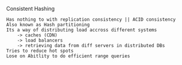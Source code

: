 Consistent Hashing

    Has nothing to with replication consistency || ACID consistency
    Also known as Hash partitioning
    Its a way of distributing load accross different systems 
        -> caches (CDN)
        -> load balancers
        -> retrieving data from diff servers in distributed DBs
    Tries to reduce hot spots
    Lose on Abitlity to do efficient range queries






